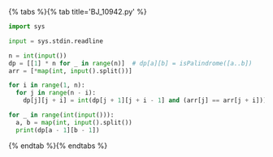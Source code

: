 {% tabs %}{% tab title='BJ_10942.py' %}

```py
import sys

input = sys.stdin.readline

n = int(input())
dp = [[1] * n for _ in range(n)]  # dp[a][b] = isPalindrome([a..b])
arr = [*map(int, input().split())]

for i in range(1, n):
  for j in range(n - i):
    dp[j][j + i] = int(dp[j + 1][j + i - 1] and (arr[j] == arr[j + i]))

for _ in range(int(input())):
  a, b = map(int, input().split())
  print(dp[a - 1][b - 1])
```

{% endtab %}{% endtabs %}

